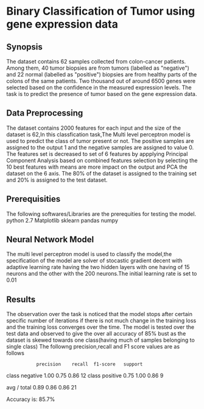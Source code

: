 # Binary Classification of Tumor using gene expression data

## Synopsis
The dataset contains 62 samples collected from colon-cancer patients. Among them, 40 tumor biopsies are from tumors (labelled as "negative") and 22 normal (labelled as "positive") biopsies are from healthy parts of the colons of the same patients. Two thousand out of around 6500 genes were selected based on the confidence in the measured expression levels.
The task is to predict the presence of tumor based on the gene expression data.


## Data Preprocessing 
The dataset contains 2000 features for each input and the size of the dataset is 62,In this classfication task,The Multi level perceptron model is used to predict the class of tumor present or not. The positive samples are assigned to the output 1 and the negative samples are assigned to value 0.
The features set is decreased to set of 6 features by appplying Principal Component Analysis based on combined features selection by selecting the 10 best features with means are more impact on the output and PCA the dataset on the 6 axis.
The 80% of the dataset is assigned to the training set and 20% is assigned to the test dataset.

## Prerequisities
The following softwares/Libraries are the prerequities for testing the model.
python 2.7
Matplotlib
sklearn
pandas
numpy

## Neural Network Model
The multi level perceptron model is used to classify the model,the specification of the model are solver of stocastic gradient decent with adaptive learning rate having the two hidden layers with one having of 15 neurons and the other with the 200 neurons.The initial learning rate is set to 0.01

## Results
The observation over the task is noticed that the model stops after certain specific number of iterations if there is not much change in the training loss and the training loss converges over the time. The model is tested over the test data and observed to give the over all accuracy of 85% bust as the dataset is skewed towards one class(having much of samples belonging to single class) The followng precision,recall and F1 score values are as follows 

               precision    recall  f1-score   support

class negative       1.00      0.75      0.86        12
class positive       0.75      1.00      0.86         9

   avg / total       0.89      0.86      0.86        21

Accuracy is: 85.7%

